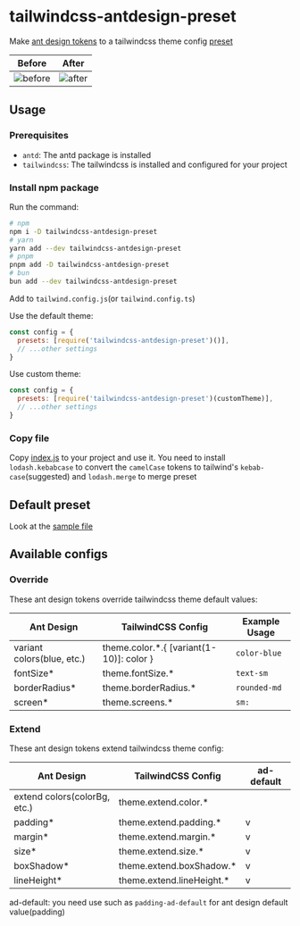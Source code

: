 # tailwindcss-antdesign-preset

Make [ant design tokens](https://ant.design/docs/react/customize-theme#seedtoken) to a tailwindcss theme config [preset](https://tailwindcss.com/docs/presets)

| Before                                                                                         | After                                                                                        |
| ---------------------------------------------------------------------------------------------- | -------------------------------------------------------------------------------------------- |
| ![before](https://cdn.jsdelivr.net/gh/rexcape/tailwindcss-antdesign-preset/.github/before.png) | ![after](https://cdn.jsdelivr.net/gh/rexcape/tailwindcss-antdesign-preset/.github/after.png) |

## Usage

### Prerequisites

- `antd`: The antd package is installed
- `tailwindcss`: The tailwindcss is installed and configured for your project

### Install npm package

Run the command:

```sh
# npm
npm i -D tailwindcss-antdesign-preset
# yarn
yarn add --dev tailwindcss-antdesign-preset
# pnpm
pnpm add -D tailwindcss-antdesign-preset
# bun
bun add --dev tailwindcss-antdesign-preset
```

Add to `tailwind.config.js`(or `tailwind.config.ts`)

Use the default theme:

```js
const config = {
  presets: [require('tailwindcss-antdesign-preset')()],
  // ...other settings
}
```

Use custom theme:

```js
const config = {
  presets: [require('tailwindcss-antdesign-preset')(customTheme)],
  // ...other settings
}
```

### Copy file

Copy [index.js](./src/index.js) to your project and use it. You need to install `lodash.kebabcase` to convert the `camelCase` tokens to tailwind's `kebab-case`(suggested) and `lodash.merge` to merge preset

## Default preset

Look at the [sample file](./src/sample.js)

## Available configs

### Override

These ant design tokens override tailwindcss theme default values:

| Ant Design                 | TailwindCSS Config                        | Example Usage |
| -------------------------- | ----------------------------------------- | ------------- |
| variant colors(blue, etc.) | theme.color.\*.{ [variant(1-10)]: color } | `color-blue`  |
| fontSize\*                 | theme.fontSize.\*                         | `text-sm`     |
| borderRadius\*             | theme.borderRadius.\*                     | `rounded-md`  |
| screen\*                   | theme.screens.\*                          | `sm:`         |

### Extend

These ant design tokens extend tailwindcss theme config:

| Ant Design                   | TailwindCSS Config         | ad-default |
| ---------------------------- | -------------------------- | ---------- |
| extend colors(colorBg, etc.) | theme.extend.color.\*      |            |
| padding\*                    | theme.extend.padding.\*    | v          |
| margin\*                     | theme.extend.margin.\*     | v          |
| size\*                       | theme.extend.size.\*       | v          |
| boxShadow\*                  | theme.extend.boxShadow.\*  | v          |
| lineHeight\*                 | theme.extend.lineHeight.\* | v          |

ad-default: you need use such as `padding-ad-default` for ant design default value(padding)
